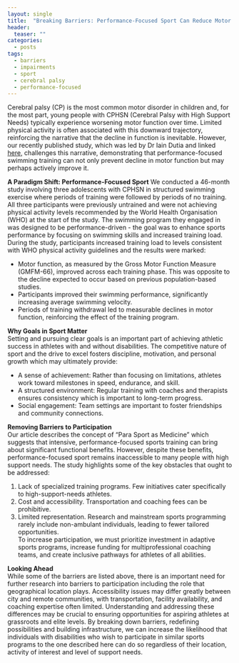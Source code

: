 ```yaml
---
layout: single
title:  "Breaking Barriers: Performance-Focused Sport Can Reduce Motor Decline in Young People with Cerebral Palsy"
header:
  teaser: ""
categories: 
  - posts
tags:
  - barriers
  - impairments
  - sport
  - cerebral palsy
  - performance-focused
---
```

Cerebral palsy (CP) is the most common motor disorder in children and, for the most part, young people with CPHSN (Cerebral Palsy with High Support Needs) typically experience worsening motor function over time. Limited physical activity is often associated with this downward trajectory, reinforcing the narrative that the decline in function is inevitable.
However, our recently published study, which was led by Dr Iain Dutia and linked <a href="https://bjsm.bmj.com/content/58/14/777.long" target="_blank">here</a>, challenges this narrative, demonstrating that performance-focused swimming training can not only prevent decline in motor function but may perhaps actively improve it.	

**A Paradigm Shift: Performance-Focused Sport**	
We conducted a 46-month study involving three adolescents with CPHSN in structured swimming exercise where periods of training were followed by periods of no training. All three participants were previously untrained and were not achieving physical activity levels recommended by the World Health Organisation (WHO) at the start of the study. The swimming program they engaged in was designed to be performance-driven - the goal was to enhance sports performance by focusing on swimming skills and increased training load. During the study, participants increased training load to levels consistent with WHO physical activity guidelines and the results were marked:	
- Motor function, as measured by the Gross Motor Function Measure (GMFM-66), improved across each training phase. This was opposite to the decline expected to occur based on previous population-based studies.	
- Participants improved their swimming performance, significantly increasing average swimming velocity.	
- Periods of training withdrawal led to measurable declines in motor function, reinforcing the effect of the training program.	

**Why Goals in Sport Matter**	
Setting and pursuing clear goals is an important part of achieving athletic success in athletes with and without disabilities. The competitive nature of sport and the drive to excel fosters discipline, motivation, and personal growth which may ultimately provide:	
- A sense of achievement: Rather than focusing on limitations, athletes work toward milestones in speed, endurance, and skill.	
- A structured environment: Regular training with coaches and therapists ensures consistency which is important to long-term progress.	
- Social engagement: Team settings are important to foster friendships and community connections.	

**Removing Barriers to Participation**	
Our article describes the concept of “Para Sport as Medicine” which suggests that intensive, performance-focused sports training can bring about significant functional benefits. However, despite these benefits, performance-focused sport remains inaccessible to many people with high support needs. The study highlights some of the key obstacles that ought to be addressed:	
1.	Lack of specialized training programs. Few initiatives cater specifically to high-support-needs athletes.	
2.	Cost and accessibility. Transportation and coaching fees can be prohibitive.	
3.	Limited representation. Research and mainstream sports programming rarely include non-ambulant individuals, leading to fewer tailored opportunities.	
To increase participation, we must prioritize investment in adaptive sports programs, increase funding for multiprofessional coaching teams, and create inclusive pathways for athletes of all abilities.	

**Looking Ahead**	
While some of the barriers are listed above, there is an important need for further research into barriers to participation including the role that geographical location plays. Accessibility issues may differ greatly between city and remote communities, with transportation, facility availability, and coaching expertise often limited. Understanding and addressing these differences may be crucial to ensuring opportunities for aspiring athletes at grassroots and elite levels. By breaking down barriers, redefining possibilities and building infrastructure, we can increase the likelihood that individuals with disabilities who wish to participate in similar sports programs to the one described here can do so regardless of their location, activity of interest and level of support needs.

